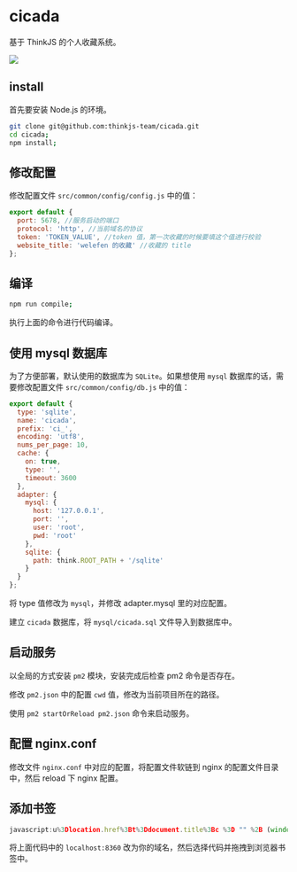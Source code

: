 # cicada

基于 ThinkJS 的个人收藏系统。

![](http://p1.qhimg.com/d/inn/3984d861/11.jpg)

## install

首先要安装 Node.js 的环境。

```sh
git clone git@github.com:thinkjs-team/cicada.git
cd cicada;
npm install;
```

## 修改配置

修改配置文件 `src/common/config/config.js` 中的值：

```js
export default {
  port: 5678, //服务启动的端口
  protocol: 'http', //当前域名的协议
  token: 'TOKEN_VALUE', //token 值，第一次收藏的时候要填这个值进行校验
  website_title: 'welefen 的收藏' //收藏的 title
};
```

## 编译

```sh
npm run compile;
```

执行上面的命令进行代码编译。

## 使用 mysql 数据库

为了方便部署，默认使用的数据库为 `SQLite`。如果想使用 `mysql` 数据库的话，需要修改配置文件 `src/common/config/db.js` 中的值：

```js
export default {
  type: 'sqlite',
  name: 'cicada',
  prefix: 'ci_',
  encoding: 'utf8',
  nums_per_page: 10,
  cache: {
    on: true,
    type: '',
    timeout: 3600
  },
  adapter: {
    mysql: {
      host: '127.0.0.1',
      port: '',
      user: 'root',
      pwd: 'root'
    },
    sqlite: {
      path: think.ROOT_PATH + '/sqlite'
    }
  }
};
```

将 type 值修改为 `mysql`，并修改 adapter.mysql 里的对应配置。

建立 `cicada` 数据库，将 `mysql/cicada.sql` 文件导入到数据库中。


## 启动服务

以全局的方式安装 `pm2` 模块，安装完成后检查 pm2 命令是否存在。

修改 `pm2.json` 中的配置 `cwd` 值，修改为当前项目所在的路径。

使用 `pm2 startOrReload pm2.json` 命令来启动服务。

## 配置 nginx.conf

修改文件 `nginx.conf` 中对应的配置，将配置文件软链到 nginx 的配置文件目录中，然后 reload 下 nginx 配置。

## 添加书签

```js
javascript:u%3Dlocation.href%3Bt%3Ddocument.title%3Bc %3D "" %2B (window.getSelection %3F window.getSelection() %3A document.getSelection %3F document.getSelection() %3A document.selection.createRange().text)%3Bvar url%3D"http%3A%2F%2Flocalhost:5678%2Farticle%2Fadd%3Ftitle%3D"%2BencodeURIComponent(t)%2B"%26url%3D"%2BencodeURIComponent(u)%2B"%26summary%3D"%2BencodeURIComponent(c)%3Bwindow.open(url%2C"_blank"%2C"scrollbars%3Dno%2Cwidth%3D800%2Cheight%3D500%2Cleft%3D75%2Ctop%3D20%2Cstatus%3Dno%2Cresizable%3Dyes")%3B void 0
```

将上面代码中的 `localhost:8360` 改为你的域名，然后选择代码并拖拽到浏览器书签中。


